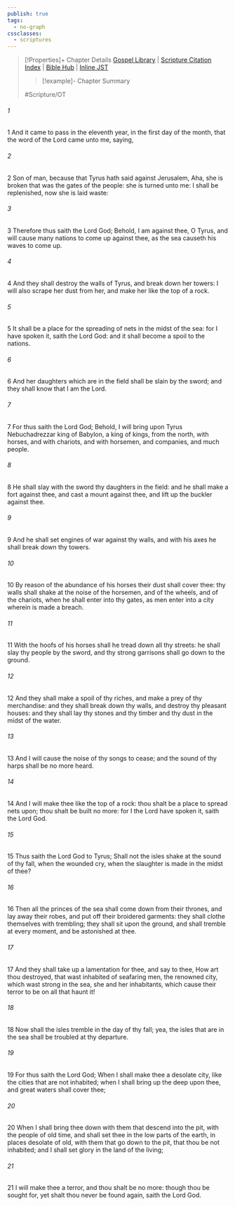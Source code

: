```yaml
---
publish: true
tags:
  - no-graph
cssclasses:
  - scriptures
---
```

>[!Properties]+ Chapter Details
>[Gospel Library](https://churchofjesuschrist.org/study/scriptures/ot/ezek/26?lang=eng)    |    [Scripture Citation Index](https://scriptures.byu.edu/#07e1a::c07e1a)    |    [Bible Hub](https://biblehub.com/ezekiel/26.htm)    |    [Inline JST](https://scripturetoolbox.com/html/ic/Ezekiel/26.html)
>>[!example]- Chapter Summary
>> 
> 
>
>#Scripture/OT
###### 1
1 And it came to pass in the eleventh year, in the first day of the month, that the word of the Lord came unto me, saying,
###### 2
2 Son of man, because that Tyrus hath said against Jerusalem, Aha, she is broken that was the gates of the people: she is turned unto me: I shall be replenished, now she is laid waste:
###### 3
3 Therefore thus saith the Lord God; Behold, I am against thee, O Tyrus, and will cause many nations to come up against thee, as the sea causeth his waves to come up.
###### 4
4 And they shall destroy the walls of Tyrus, and break down her towers: I will also scrape her dust from her, and make her like the top of a rock.
###### 5
5 It shall be a place for the spreading of nets in the midst of the sea: for I have spoken it, saith the Lord God: and it shall become a spoil to the nations.
###### 6
6 And her daughters which are in the field shall be slain by the sword; and they shall know that I am the Lord.
###### 7
7 For thus saith the Lord God; Behold, I will bring upon Tyrus Nebuchadrezzar king of Babylon, a king of kings, from the north, with horses, and with chariots, and with horsemen, and companies, and much people.
###### 8
8 He shall slay with the sword thy daughters in the field: and he shall make a fort against thee, and cast a mount against thee, and lift up the buckler against thee.
###### 9
9 And he shall set engines of war against thy walls, and with his axes he shall break down thy towers.
###### 10
10 By reason of the abundance of his horses their dust shall cover thee: thy walls shall shake at the noise of the horsemen, and of the wheels, and of the chariots, when he shall enter into thy gates, as men enter into a city wherein is made a breach.
###### 11
11 With the hoofs of his horses shall he tread down all thy streets: he shall slay thy people by the sword, and thy strong garrisons shall go down to the ground.
###### 12
12 And they shall make a spoil of thy riches, and make a prey of thy merchandise: and they shall break down thy walls, and destroy thy pleasant houses: and they shall lay thy stones and thy timber and thy dust in the midst of the water.
###### 13
13 And I will cause the noise of thy songs to cease; and the sound of thy harps shall be no more heard.
###### 14
14 And I will make thee like the top of a rock: thou shalt be a place to spread nets upon; thou shalt be built no more: for I the Lord have spoken it, saith the Lord God.
###### 15
15 Thus saith the Lord God to Tyrus; Shall not the isles shake at the sound of thy fall, when the wounded cry, when the slaughter is made in the midst of thee?
###### 16
16 Then all the princes of the sea shall come down from their thrones, and lay away their robes, and put off their broidered garments: they shall clothe themselves with trembling; they shall sit upon the ground, and shall tremble at every moment, and be astonished at thee.
###### 17
17 And they shall take up a lamentation for thee, and say to thee, How art thou destroyed, that wast inhabited of seafaring men, the renowned city, which wast strong in the sea, she and her inhabitants, which cause their terror to be on all that haunt it!
###### 18
18 Now shall the isles tremble in the day of thy fall; yea, the isles that are in the sea shall be troubled at thy departure.
###### 19
19 For thus saith the Lord God; When I shall make thee a desolate city, like the cities that are not inhabited; when I shall bring up the deep upon thee, and great waters shall cover thee;
###### 20
20 When I shall bring thee down with them that descend into the pit, with the people of old time, and shall set thee in the low parts of the earth, in places desolate of old, with them that go down to the pit, that thou be not inhabited; and I shall set glory in the land of the living;
###### 21
21 I will make thee a terror, and thou shalt be no more: though thou be sought for, yet shalt thou never be found again, saith the Lord God.
